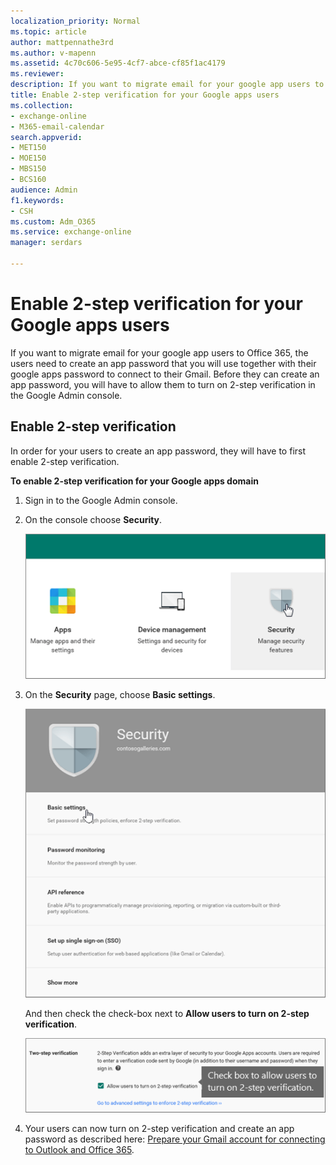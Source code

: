 ```yaml
---
localization_priority: Normal
ms.topic: article
author: mattpennathe3rd
ms.author: v-mapenn
ms.assetid: 4c70c606-5e95-4cf7-abce-cf85f1ac4179
ms.reviewer: 
description: If you want to migrate email for your google app users to Office 365, the users need to create an app password that you will use together with their google apps password to connect to their Gmail. Before they can create an app password, you will have to allow them to turn on 2-step verification in the Google Admin console.
title: Enable 2-step verification for your Google apps users
ms.collection: 
- exchange-online
- M365-email-calendar
search.appverid:
- MET150
- MOE150
- MBS150
- BCS160
audience: Admin
f1.keywords:
- CSH
ms.custom: Adm_O365
ms.service: exchange-online
manager: serdars

---
```


# Enable 2-step verification for your Google apps users

If you want to migrate email for your google app users to Office 365, the users need to create an app password that you will use together with their google apps password to connect to their Gmail. Before they can create an app password, you will have to allow them to turn on 2-step verification in the Google Admin console.

## Enable 2-step verification

In order for your users to create an app password, they will have to first enable 2-step verification.

 **To enable 2-step verification for your Google apps domain**

1. Sign in to the Google Admin console.

2. On the console choose **Security**.

    ![In the Google Admin console choose Security](../media/f0c0536d-527c-419d-b0c8-02e452fb4b4d.png)

3. On the **Security** page, choose **Basic settings**.

    ![On the Security page choose Basic settings](../media/ff1dd30f-6e45-43ca-9fd0-ed7de9e12131.png)

    And then check the check-box next to **Allow users to turn on 2-step verification**.

    ![Check Allow users to turn on 2-step verification](../media/e7870fee-90c5-47c8-8428-4130bf4c951c.png)

4. Your users can now turn on 2-step verification and create an app password as described here: [Prepare your Gmail account for connecting to Outlook and Office 365](prepare-gmail-or-g-suite-accounts.md).
